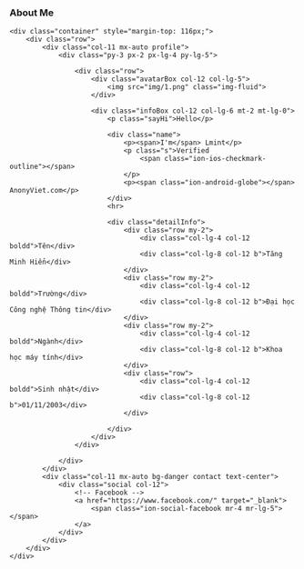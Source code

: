 <!DOCTYPE html>
<html lang="en">

<head>
	<meta charset="UTF-8">
	<title>Lmint</title>
	<meta name="viewport" content="width=device-width, initial-scale=1">
	<link rel="stylesheet" href="sheet/bootstrap.css">
	<link rel="stylesheet" href="sheet/ionicons.min.css">
	<link rel="stylesheet" href="sheet/mine.css">
	<link href="https://fonts.googleapis.com/css?family=Open+Sans:300,700" rel="stylesheet">
	<script src="javascript/myscript.js"></script>
</head>

<body>
	<div class="menu">
		<div class="container">
			<div class="row">
				<div class="col-12 text-center">
					<h3 class="py-3">About <span>Me</span></h3>
				</div>
			</div>
		</div>
	</div>

	<div class="container" style="margin-top: 116px;">
		<div class="row">
			<div class="col-11 mx-auto profile">
				<div class="py-3 px-2 px-lg-4 py-lg-5">

					<div class="row">
						<div class="avatarBox col-12 col-lg-5">
							<img src="img/1.png" class="img-fluid">
						</div>

						<div class="infoBox col-12 col-lg-6 mt-2 mt-lg-0">
							<p class="sayHi">Hello</p>

							<div class="name">
								<p><span>I'm</span> Lmint</p>
								<p class="s">Verified
									<span class="ion-ios-checkmark-outline"></span>
								</p>
								<p><span class="ion-android-globe"></span> AnonyViet.com</p>
							</div>
							<hr>

							<div class="detailInfo">
								<div class="row my-2">
									<div class="col-lg-4 col-12 boldd">Tên</div>
									<div class="col-lg-8 col-12 b">Tăng Minh Hiển</div>
								</div>
								<div class="row my-2">
									<div class="col-lg-4 col-12 boldd">Trường</div>
									<div class="col-lg-8 col-12 b">Đại học Công nghệ Thông tin</div>
								</div>
								<div class="row my-2">
									<div class="col-lg-4 col-12 boldd">Ngành</div>
									<div class="col-lg-8 col-12 b">Khoa học máy tính</div>
								</div>
								<div class="row">
									<div class="col-lg-4 col-12 boldd">Sinh nhật</div>
									<div class="col-lg-8 col-12 b">01/11/2003</div>
								</div>

							</div>
						</div>
					</div>

				</div>
			</div>
			<div class="col-11 mx-auto bg-danger contact text-center">
				<div class="social col-12">
					<!-- Facebook -->
					<a href="https://www.facebook.com/" target="_blank">
						<span class="ion-social-facebook mr-4 mr-lg-5"></span>
					</a>
				</div>
			</div>
		</div>
	</div>

</body>
<footer>
	<div class="container-fluid mt-2">
		<div class="row">
			<div class="col-11 text-right">
				<p class="license mr-lg-4 mr-0">
					<a href="https://anonyviet.com"></a>
				</p>
			</div>
		</div>
	</div>
</footer>

</html>
